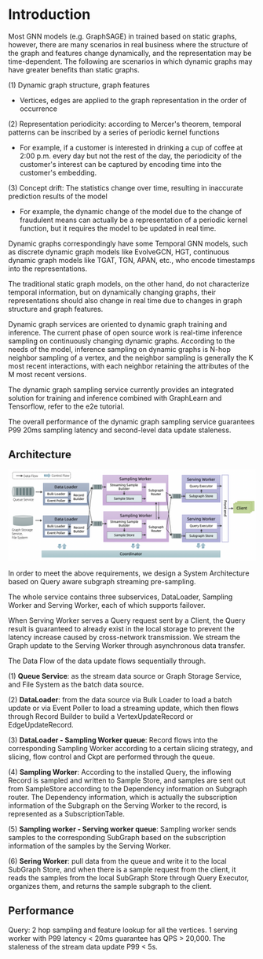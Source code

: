 # Introduction
Most GNN models (e.g. GraphSAGE) in trained based on static graphs, however, there are many scenarios in real business where the structure of the graph and features change dynamically, and the representation may be time-dependent. The following are scenarios in which dynamic graphs may have greater benefits than static graphs.

(1) Dynamic graph structure, graph features

  - Vertices, edges are applied to the graph representation in the order of occurrence

(2) Representation periodicity: according to Mercer's theorem, temporal patterns can be inscribed by a series of periodic kernel functions

  - For example, if a customer is interested in drinking a cup of coffee at 2:00 p.m. every day but not the rest of the day, the periodicity of the customer's interest can be captured by encoding time into the customer's embedding.

(3) Concept drift: The statistics change over time, resulting in inaccurate prediction results of the model

  - For example, the dynamic change of the model due to the change of fraudulent means can actually be a representation of a periodic kernel function, but it requires the model to be updated in real time.

Dynamic graphs correspondingly have some Temporal GNN models, such as discrete dynamic graph models like EvolveGCN, HGT, continuous dynamic graph models like
TGAT, TGN, APAN, etc., who encode timestamps into the representations.

 The traditional static graph models, on the other hand, do not characterize temporal information, but on dynamically changing graphs, their representations should also change in real time due to changes in graph structure and graph features.

Dynamic graph services are oriented to dynamic graph training and inference. The current phase of open source work is real-time inference sampling on continuously changing dynamic graphs. According to the needs of the model, inference sampling on dynamic graphs is N-hop neighbor sampling of a vertex, and the neighbor sampling is generally the K most recent interactions, with each neighbor retaining the attributes of the M most recent versions.

The dynamic graph sampling service currently provides an integrated solution for training and inference combined with GraphLearn and Tensorflow, refer to the e2e tutorial.

The overall performance of the dynamic graph sampling service guarantees P99 20ms sampling latency and second-level data update staleness.

## Architecture
![dgs_arch](../../images/dgs_arch.png)

In order to meet the above requirements, we design a System Architecture based on Query aware subgraph streaming pre-sampling.

The whole service contains three subservices, DataLoader, Sampling Worker and Serving Worker, each of which supports failover.

When Serving Worker serves a Query request sent by a Client, the Query result is guaranteed to already exist in the local storage to prevent the latency increase caused by cross-network transmission. We stream the Graph update to the Serving Worker through asynchronous data transfer.

The Data Flow of the data update flows sequentially through.

(1) **Queue Service**: as the stream data source or Graph Storage Service, and File System as the batch data source.

(2) **DataLoader**: from the data source via Bulk Loader to load a batch update or via Event Poller to load a streaming update, which then flows through Record Builder to build a VertexUpdateRecord or EdgeUpdateRecord.

(3) **DataLoader - Sampling Worker queue**: Record flows into the corresponding Sampling Worker according to a certain slicing strategy, and slicing, flow control and Ckpt are performed through the queue.

(4) **Sampling Worker**: According to the installed Query, the inflowing Record is sampled and written to Sample Store, and samples are sent out from SampleStore according to the Dependency information on Subgraph router. The Dependency information, which is actually the subscription information of the Subgraph on the Serving Worker to the record, is represented as a SubscriptionTable.

(5) **Sampling worker - Serving worker queue**: Sampling worker sends samples to the corresponding SubGraph based on the subscription information of the samples by the Serving Worker.

(6) **Sering Worker**: pull data from the queue and write it to the local SubGraph Store, and when there is a sample request from the client, it reads the samples from the local SubGraph Store through Query Executor, organizes them, and returns the sample subgraph to the client.

## Performance
Query: 2 hop sampling and feature lookup for all the vertices.
1 serving worker with P99 latency < 20ms guarantee has QPS > 20,000.
The staleness of the stream data update P99 < 5s.
